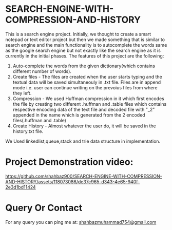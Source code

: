 # SEARCH-ENGINE-WITH-COMPRESSION-AND-HISTORY

This is a search engine project. Initially, we thought to create a smart notepad or text editor project but then we made something that is similar to search engine and the main functionality is to autocomplete the words same as the google search engine but not exactly like the search engine as it is currently in the initial phases.
The features of this project are the following:
1) Auto-complete the words from the given dictionary(which contains different number of words).
2) Create files - The files are created when the user starts typing and the textual data will be saved simultaneouly in .txt file. Files are in append mode i.e. user can continue writing on the prevoius files from where they left.
3) Compression - We used Huffman compression in it which first encodes the file by creating two different .huffman and .table files which contains respective encoding data of the text file and decoded file with "_2" appended in the name which is generated from the 2 encoded files(.huffman and .table)
4) Create History - Almost whatever the user do, it will be saved in the history.txt file.

We Used linkedlist,queue,stack and trie data structure in implementation.

# Project Demonstration video:

https://github.com/shahbaz900/SEARCH-ENGINE-WITH-COMPRESSION-AND-HISTORY/assets/118073086/de37c965-d343-4e65-940f-2e3d1bd11424

# Query Or Contact

For any query you can ping me at: shahbazmuhammad754@gmail.com
